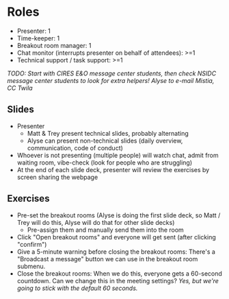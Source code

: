 # Roles

* Presenter: 1
* Time-keeper: 1
* Breakout room manager: 1
* Chat monitor (interrupts presenter on behalf of attendees): >=1
* Technical support / task support: >=1

_TODO: Start with CIRES E&O message center students, then check NSIDC message center
students to look for extra helpers! Alyse to e-mail Mistia, CC Twila_


## Slides

* Presenter
    * Matt & Trey present technical slides, probably alternating
    * Alyse can present non-technical slides (daily overview, communication, code of
      conduct)
* Whoever is not presenting (multiple people) will watch chat, admit from waiting room,
  vibe-check (look for people who are struggling)
* At the end of each slide deck, presenter will review the exercises by screen sharing
  the webpage


## Exercises

* Pre-set the breakout rooms (Alyse is doing the first slide deck, so Matt / Trey will
  do this, Alyse will do that for other slide decks)
    * Pre-assign them and manually send them into the room
* Click "Open breakout rooms" and everyone will get sent (after clicking "confirm")
* Give a 5-minute warning before closing the breakout rooms: There's a "Broadcast a
  message" button we can use in the breakout room submenu.
* Close the breakout rooms: When we do this, everyone gets a 60-second countdown. Can we
  change this in the meeting settings? _Yes, but we're going to stick with the default
  60 seconds._
